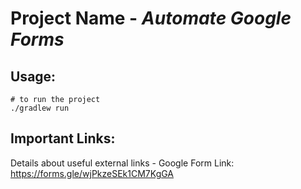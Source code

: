# Project Name - _Automate Google Forms_

## Usage:
```
# to run the project
./gradlew run
```

## Important Links:
Details about useful external links - Google Form Link: https://forms.gle/wjPkzeSEk1CM7KgGA
 
